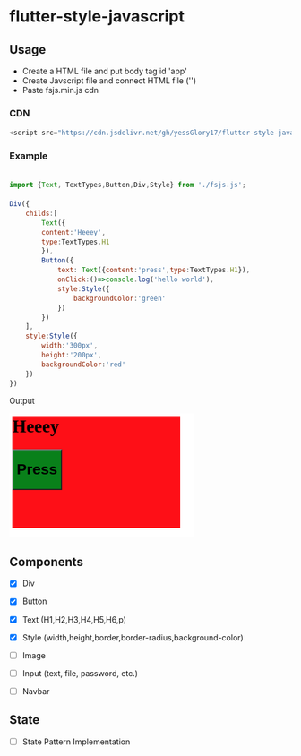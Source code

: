 # flutter-style-javascript


## Usage

- Create a HTML file and put body tag id 'app'
- Create Javscript file and connect HTML file ('<script src="main.js" tpye="module"></script>')
- Paste fsjs.min.js cdn

### CDN

``` js
<script src="https://cdn.jsdelivr.net/gh/yessGlory17/flutter-style-javascript/fsjs.min.js"></script>

```

### Example

```js 

import {Text, TextTypes,Button,Div,Style} from './fsjs.js';

Div({
    childs:[
        Text({
        content:'Heeey',
        type:TextTypes.H1
        }),
        Button({
            text: Text({content:'press',type:TextTypes.H1}),
            onClick:()=>console.log('hello world'),
            style:Style({
                backgroundColor:'green'
            })
        })
    ],
    style:Style({
        width:'300px',
        height:'200px',
        backgroundColor:'red'
    })
})

```

Output

![Example 1](/ss/ss1.png)

## Components

- [x] Div
- [x] Button
- [x] Text (H1,H2,H3,H4,H5,H6,p)
- [x] Style (width,height,border,border-radius,background-color)
- [ ] Image
- [ ] Input (text, file, password, etc.)
- [ ] Navbar


## State
- [ ] State Pattern Implementation



